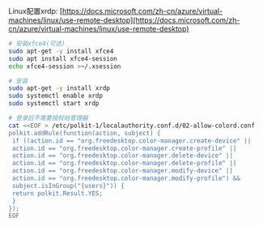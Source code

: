 Linux配置xrdp: [https://docs.microsoft.com/zh-cn/azure/virtual-machines/linux/use-remote-desktop](https://docs.microsoft.com/zh-cn/azure/virtual-machines/linux/use-remote-desktop)

```bash
# 安装xfce4(可选)
sudo apt-get -y install xfce4
sudo apt install xfce4-session
echo xfce4-session >~/.xsession

# 安装
sudo apt-get -y install xrdp
sudo systemctl enable xrdp
sudo systemctl start xrdp
```

```bash
# 登录后不需要授权给管理器
cat <<EOF > /etc/polkit-1/localauthority.conf.d/02-allow-colord.conf
polkit.addRule(function(action, subject) {
 if ((action.id == "org.freedesktop.color-manager.create-device" ||
 action.id == "org.freedesktop.color-manager.create-profile" ||
 action.id == "org.freedesktop.color-manager.delete-device" ||
 action.id == "org.freedesktop.color-manager.delete-profile" ||
 action.id == "org.freedesktop.color-manager.modify-device" ||
 action.id == "org.freedesktop.color-manager.modify-profile") &&
 subject.isInGroup("{users}")) {
 return polkit.Result.YES;
 }
});
EOF
```
